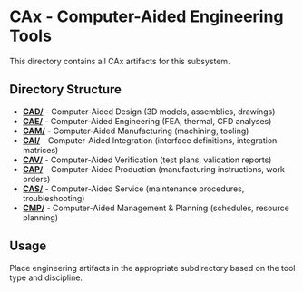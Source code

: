 # CAx - Computer-Aided Engineering Tools

This directory contains all CAx artifacts for this subsystem.

## Directory Structure

- [**CAD/**](./CAD/) - Computer-Aided Design (3D models, assemblies, drawings)
- [**CAE/**](./CAE/) - Computer-Aided Engineering (FEA, thermal, CFD analyses)
- [**CAM/**](./CAM/) - Computer-Aided Manufacturing (machining, tooling)
- [**CAI/**](./CAI/) - Computer-Aided Integration (interface definitions, integration matrices)
- [**CAV/**](./CAV/) - Computer-Aided Verification (test plans, validation reports)
- [**CAP/**](./CAP/) - Computer-Aided Production (manufacturing instructions, work orders)
- [**CAS/**](./CAS/) - Computer-Aided Service (maintenance procedures, troubleshooting)
- [**CMP/**](./CMP/) - Computer-Aided Management & Planning (schedules, resource planning)

## Usage

Place engineering artifacts in the appropriate subdirectory based on the tool type and discipline.
